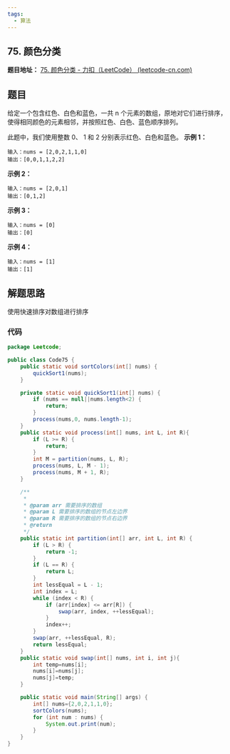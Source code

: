 ```yaml
---
tags:
  - 算法
---
```


##  75. 颜色分类

**题目地址：** [75. 颜色分类 - 力扣（LeetCode） (leetcode-cn.com)](https://leetcode-cn.com/problems/sort-colors/)

## 题目
给定一个包含红色、白色和蓝色，一共 n 个元素的数组，原地对它们进行排序，使得相同颜色的元素相邻，并按照红色、白色、蓝色顺序排列。

此题中，我们使用整数 0、 1 和 2 分别表示红色、白色和蓝色。
**示例 1：**

```
输入：nums = [2,0,2,1,1,0]
输出：[0,0,1,1,2,2]
```

**示例 2：**

```
输入：nums = [2,0,1]
输出：[0,1,2]
```

**示例 3：**

```
输入：nums = [0]
输出：[0]
```

**示例 4：**

```
输入：nums = [1]
输出：[1]
```

## 解题思路

使用快速排序对数组进行排序

### 代码

```java
package Leetcode;

public class Code75 {
    public static void sortColors(int[] nums) {
        quickSort1(nums);
    }

    private static void quickSort1(int[] nums) {
        if (nums == null||nums.length<2) {
            return;
        }
        process(nums,0, nums.length-1);
    }
    public static void process(int[] nums, int L, int R){
        if (L >= R) {
            return;
        }
        int M = partition(nums, L, R);
        process(nums, L, M - 1);
        process(nums, M + 1, R);
    }

    /**
     *
     * @param arr 需要排序的数组
     * @param L 需要排序的数组的节点左边界
     * @param R 需要排序的数组的节点右边界
     * @return
     */
    public static int partition(int[] arr, int L, int R) {
        if (L > R) {
            return -1;
        }
        if (L == R) {
            return L;
        }
        int lessEqual = L - 1;
        int index = L;
        while (index < R) {
            if (arr[index] <= arr[R]) {
                swap(arr, index, ++lessEqual);
            }
            index++;
        }
        swap(arr, ++lessEqual, R);
        return lessEqual;
    }
    public static void swap(int[] nums, int i, int j){
        int temp=nums[i];
        nums[i]=nums[j];
        nums[j]=temp;
    }

    public static void main(String[] args) {
        int[] nums={2,0,2,1,1,0};
        sortColors(nums);
        for (int num : nums) {
            System.out.print(num);
        }
    }
}

```

